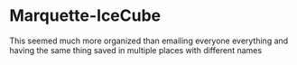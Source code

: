 # Marquette-IceCube
This seemed much more organized than emailing everyone everything and having the same thing saved in multiple places with different names
